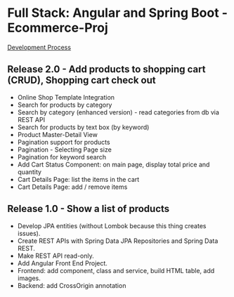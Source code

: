 Full Stack: Angular and Spring Boot - Ecommerce-Proj
====================================================

[Development Process](dev_process.md)

Release 2.0 - Add products to shopping cart (CRUD), Shopping cart check out
---------------------------------------------------------------------------
* Online Shop Template Integration
* Search for products by category
* Search by category (enhanced version) - read categories from db via REST API
* Search for products by text box (by keyword)
* Product Master-Detail View
* Pagination support for products
* Pagination - Selecting Page size
* Pagination for keyword search
* Add Cart Status Component: on main page, display total price and quantity
* Cart Details Page: list the items in the cart
* Cart Details Page: add / remove items

Release 1.0 - Show a list of products
-------------------------------------
* Develop JPA entities (without Lombok because this thing creates issues).
* Create REST APIs with Spring Data JPA Repositories and Spring Data REST.
* Make REST API read-only.
* Add Angular Front End Project.
* Frontend: add component, class and service, build HTML table, add images.
* Backend: add CrossOrigin annotation
